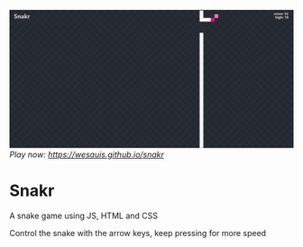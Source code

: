 [![gameplay](./gameplay.png)](https://wesauis.github.io/snakr)
*Play now: https://wesauis.github.io/snakr*

# Snakr

A snake game using JS, HTML and CSS

Control the snake with the arrow keys, keep pressing for more speed
